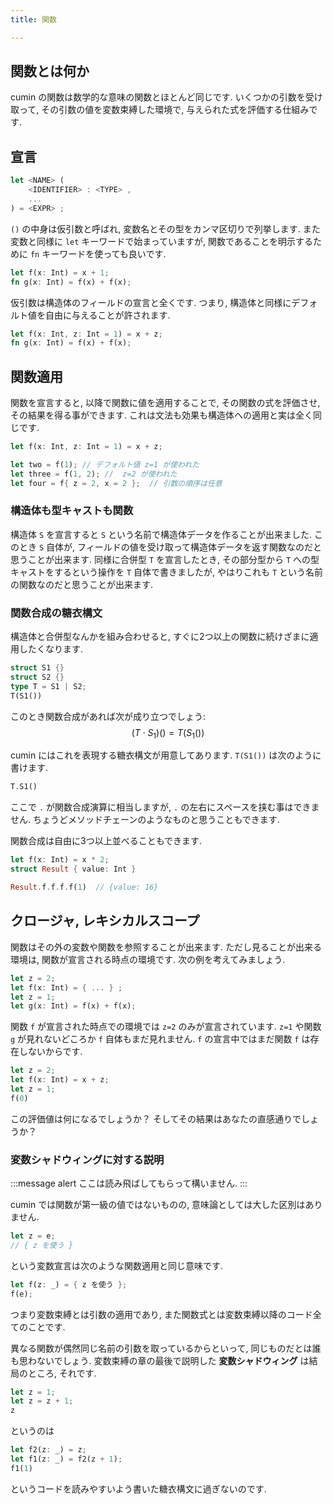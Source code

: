 ```yaml
---
title: 関数

---
```


## 関数とは何か

cumin の関数は数学的な意味の関数とほとんど同じです.  いくつかの引数を受け取って, その引数の値を変数束縛した環境で, 与えられた式を評価する仕組みです.

## 宣言

```rust
let <NAME> (
    <IDENTIFIER> : <TYPE> ,
    ...
) = <EXPR> ;
```

`()` の中身は仮引数と呼ばれ, 変数名とその型をカンマ区切りで列挙します.
また変数と同様に `let` キーワードで始まっていますが, 関数であることを明示するために `fn` キーワードを使っても良いです.

```rust
let f(x: Int) = x + 1;
fn g(x: Int) = f(x) + f(x);
```

仮引数は構造体のフィールドの宣言と全くです. つまり, 構造体と同様にデフォルト値を自由に与えることが許されます.

```rust
let f(x: Int, z: Int = 1) = x + z;
fn g(x: Int) = f(x) + f(x);
```

## 関数適用

関数を宣言すると, 以降で関数に値を適用することで, その関数の式を評価させ, その結果を得る事ができます. これは文法も効果も構造体への適用と実は全く同じです.


```rust
let f(x: Int, z: Int = 1) = x + z;

let two = f(1); // デフォルト値 z=1 が使われた
let three = f(1, 2); //  z=2 が使われた
let four = f{ z = 2, x = 2 };  // 引数の順序は任意
```

### 構造体も型キャストも関数

構造体 `S` を宣言すると `S` という名前で構造体データを作ることが出来ました.  このとき `S` 自体が, フィールドの値を受け取って構造体データを返す関数なのだと思うことが出来ます.  同様に合併型 `T` を宣言したとき, その部分型から `T` への型キャストをするという操作を `T` 自体で書きましたが, やはりこれも `T` という名前の関数なのだと思うことが出来ます.

### 関数合成の糖衣構文

構造体と合併型なんかを組み合わせると, すぐに2つ以上の関数に続けざまに適用したくなります.

```rust
struct S1 {}
struct S2 {}
type T = S1 | S2;
T(S1())
```

このとき関数合成があれば次が成り立つでしょう:
$$(T \cdot S_1)() = T(S_1())$$

cumin にはこれを表現する糖衣構文が用意してあります.
`T(S1())` は次のように書けます.

```rust
T.S1()
```

ここで `.` が関数合成演算に相当しますが, `.` の左右にスペースを挟む事はできません.
ちょうどメソッドチェーンのようなものと思うこともできます.

関数合成は自由に3つ以上並べることもできます.

```rust
let f(x: Int) = x * 2;
struct Result { value: Int }

Result.f.f.f.f(1)  // {value: 16}
```

## クロージャ, レキシカルスコープ

関数はその外の変数や関数を参照することが出来ます.
ただし見ることが出来る環境は, 関数が宣言される時点の環境です.
次の例を考えてみましょう.

```rust
let z = 2;
let f(x: Int) = { ... } ;
let z = 1;
let g(x: Int) = f(x) + f(x);
```

関数 `f` が宣言された時点での環境では `z=2` のみが宣言されています.
`z=1` や関数 `g` が見れないどころか `f` 自体もまだ見れません.
`f` の宣言中ではまだ関数 `f` は存在しないからです.

```rust
let z = 2;
let f(x: Int) = x + z;
let z = 1;
f(0)
```

この評価値は何になるでしょうか？ そしてその結果はあなたの直感通りでしょうか？

### 変数シャドウィングに対する説明

:::message alert
ここは読み飛ばしてもらって構いません.
:::

cumin では関数が第一級の値ではないものの, 意味論としては大した区別はありません.

```rust
let z = e;
// { z を使う }
```

という変数宣言は次のような関数適用と同じ意味です.

```rust
let f(z: _) = { z を使う };
f(e);
```

つまり変数束縛とは引数の適用であり, また関数式とは変数束縛以降のコード全てのことです.

異なる関数が偶然同じ名前の引数を取っているからといって, 同じものだとは誰も思わないでしょう. 変数束縛の章の最後で説明した **変数シャドウィング** は結局のところ, それです.

```rust
let z = 1;
let z = z + 1;
z
```

というのは

```rust
let f2(z: _) = z;
let f1(z: _) = f2(z + 1);
f1(1)
```

というコードを読みやすいよう書いた糖衣構文に過ぎないのです.

